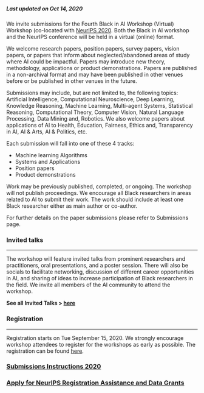 ##### Last updated on Oct 14, 2020

We invite submissions for the Fourth Black in AI Workshop (Virtual) Workshop (co-located with [NeurIPS 2020](https://nips.cc/). Both the Black in AI workshop and the NeurIPS conference will be held in a virtual (online) format.

We welcome research papers, position papers, survey papers, vision papers, or papers that inform about neglected/abandoned areas of study where AI could be impactful. Papers may introduce new theory, methodology, applications or product demonstrations. Papers are published in a non-archival format and may have been published in other venues before or be published in other venues in the future.

Submissions may include, but are not limited to, the following topics: Artificial Intelligence, Computational Neuroscience, Deep Learning, Knowledge Reasoning, Machine Learning, Multi-agent Systems, Statistical Reasoning, Computational Theory, Computer Vision, Natural Language Processing, Data Mining and, Robotics. We also welcome papers about applications of AI to Health, Education, Fairness, Ethics and, Transparency in AI, AI & Arts, AI & Politics, etc.

Each submission will fall into one of these 4 tracks:
- Machine learning Algorithms
- Systems and Applications
- Position papers
- Product demonstrations

Work may be previously published, completed, or ongoing. The workshop will not publish proceedings. We encourage all Black researchers in areas related to AI to submit their work. The work should include at least one Black researcher either as main author or co-author.

For further details on the paper submissions please refer to Submissions page.

### Invited talks
---
The workshop will feature invited talks from prominent researchers and practitioners, oral presentations, and a poster session. There will also be socials to facilitate networking, discussion of different career opportunities in AI, and sharing of ideas to increase participation of Black researchers in the field. We invite all members of the AI community to attend the workshop.

**See all Invited Talks > [here](https://blackinai2020.vercel.app/talks2020)**

### Registration
--- 
Registration starts on Tue September 15, 2020. We strongly encourage workshop attendees to register for the workshops as early as possible. The registration can be found [here](https://nips.cc/accounts/login/?next=/Profile).

### [Submissions Instructions 2020](https://blackinai2020.vercel.app/subInstructions2020)

### [Apply for NeurIPS Registration Assistance and Data Grants](https://blackinai2020.vercel.app/datagrant2020)